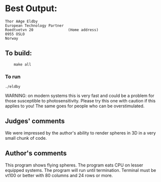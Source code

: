 # Best Output:

    Thor AAge Eldby
    European Technology Partner
    Roedtvetvn 20                (Home address)
    0955 OSLO
    Norway

## To build:

        make all

### To run

	./eldby 

WARNING: on modern systems this is very fast and could be a problem for those
susceptible to photosensitivity. Please try this one with caution if this
applies to you! The same goes for people who can be overstimulated.

## Judges' comments

We were impressed by the author's ability to render spheres in 3D 
in a very small chunk of code.

## Author's comments

This program shows flying spheres. The program eats CPU on lesser
equipped systems. The program will run until termination. Terminal 
must be vt100 or better with 80 columns and 24 rows or more.
